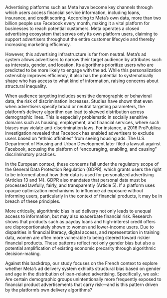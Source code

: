 Advertising platforms such as Meta have become key channels through which users access financial service information, including loans, insurance, and credit scoring. According to Meta’s own data, more than two billion people use Facebook every month, making it a vital platform for businesses to reach potential customers. Meta operates a closed advertising ecosystem that serves only its own platform users, claiming to support advertisers throughout the entire customer lifecycle and thereby increasing marketing efficiency.
 
However, this advertising infrastructure is far from neutral. Meta’s ad system allows advertisers to narrow their target audience by attributes such as interests, gender, and location. Its algorithms prioritize users who are predicted to be more likely to engage with the ad. While this personalization ostensibly improves efficiency, it also has the potential to systematically shape who has access to what kind of information, raising concerns about structural inequality.
 
When audience targeting includes sensitive demographic or behavioral data, the risk of discrimination increases. Studies have shown that even when advertisers specify broad or neutral targeting parameters, the platform’s delivery algorithm can lead to skewed distribution across demographic lines. This is especially problematic in socially sensitive domains such as housing, employment, and financial services, where such biases may violate anti-discrimination laws. For instance, a 2016 ProPublica investigation revealed that Facebook has enabled advertisers to exclude users based on “ethnic affinities” from seeing housing ads. The U.S. Department of Housing and Urban Development later filed a lawsuit against Facebook, accusing the platform of “encouraging, enabling, and causing” discriminatory practices.
 
In the European context, these concerns fall under the regulatory scope of the General Data Protection Regulation (GDPR), which grants users the right to be informed about how their data is used for personalized advertising (Articles 13 and 14). GDPR also mandates that personal data must be processed lawfully, fairly, and transparently (Article 5). If a platform uses opaque optimization mechanisms to influence ad exposure without informing users, particularly in the context of financial products, it may be in breach of these principles.
 
More critically, algorithmic bias in ad delivery not only leads to unequal access to information, but may also exacerbate financial risk. Research shows that products such as payday loans and high-interest credit offers are disproportionately shown to women and lower-income users. Due to disparities in financial literacy, digital access, and representation in training data, women are often more vulnerable to being steered toward riskier financial products. These patterns reflect not only gender bias but also a potential amplification of existing economic precarity through algorithmic decision-making.
 
Against this backdrop, our study focuses on the French context to explore whether Meta’s ad delivery system exhibits structural bias based on gender and age in the distribution of loan-related advertising. Specifically, we ask: Are certain demographic groups unintentionally more frequently exposed to financial product advertisements that carry risk—and is this pattern driven by the platform’s own delivery algorithms?
